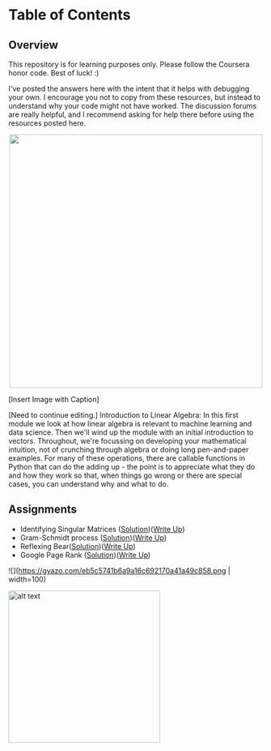 # Table of Contents
## Overview

This repository is for learning purposes only. Please follow the Coursera honor code. Best of luck! :) 

I've posted the answers here with the intent that it helps with debugging your own. I encourage you not to copy from these resources, but instead to understand why your code might not have worked. The discussion forums are really helpful, and I recommend asking for help there before using the resources posted here.


<p align="center">
  <img width="500" height="500" src="https://github.com/jessxphil/mathematics-of-machine-learning-linear-algebra/blob/master/2019-05-30_1948.png">
</p>

[Insert Image with Caption]

[Need to continue editing.] Introduction to Linear Algebra: In this first module we look at how linear algebra is relevant to machine learning and data science. Then we'll wind up the module with an initial introduction to vectors. Throughout, we're focussing on developing your mathematical intuition, not of crunching through algebra or doing long pen-and-paper examples. For many of these operations, there are callable functions in Python that can do the adding up - the point is to appreciate what they do and how they work so that, when things go wrong or there are special cases, you can understand why and what to do.        




## Assignments
- Identifying Singular Matrices ([Solution](https://github.com/jessxphil/mathematics-of-machine-learning-linear-algebra/blob/master/assignment-1/id-singular-matrices.ipynb))([Write Up](https://medium.com/@jessxphil))
- Gram-Schmidt process ([Solution](https://github.com/jessxphil/mathematics-of-machine-learning-linear-algebra/blob/master/assignment-2/gram-schmidt-process.ipynb))([Write Up](https://medium.com/@jessxphil))
- Reflexing Bear([Solution](https://github.com/jessxphil/mathematics-of-machine-learning-linear-algebra/blob/master/assignment-3/reflecting-bear.ipynb))([Write Up](https://medium.com/@jessxphil))
- Google Page Rank ([Solution](https://github.com/jessxphil/mathematics-of-machine-learning-linear-algebra/tree/master/assignment-4))([Write Up](https://medium.com/@jessxphil))  


![](https://gyazo.com/eb5c5741b6a9a16c692170a41a49c858.png | width=100)

<img src="https://github.com/jessxphil/mathematics-of-machine-learning-linear-algebra/blob/master/2019-05-30_1948.png" align="center" alt="alt text" width="300" height="300">



